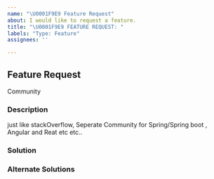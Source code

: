 ```yaml
---
name: "\U0001F9E9 Feature Request"
about: I would like to request a feature.
title: "\U0001F9E9 FEATURE REQUEST: "
labels: "Type: Feature"
assignees: ''

---
```


## Feature Request

<!--
    Thank you for using Daily and taking the time to request a feature.

    Please try to spend some time to clearly speculate on the feature you need.
    Take a look at our template and try to add as much detail as possible.

    If any heading is not applicable, put `NA`.
    For additional information, create an extra H2 heading and add extra info.
--> Community

### Description

<!--
    Describe the functionality you would like to have in Daily in a precise and clear way.
    e.g I would like to have a ...

    If you want to request an update in current implementation, please mention and describe it clearly.
    e.g I would like to request an update for ...
-->just like stackOverflow, Seperate Community for Spring/Spring boot , Angular and Reat etc etc..

### Solution

<!--
    A precise description of how you would like to see this functionality implemented.
    Any screenshots, rough sketches, and ideas are welcome.
-->

### Alternate Solutions

<!--
    A precise description of any other alternative that you have considered to achieve the same functionality.
-->



<!--
    Thank you for taking your time to report the issue! Appreciate your help.
-->
